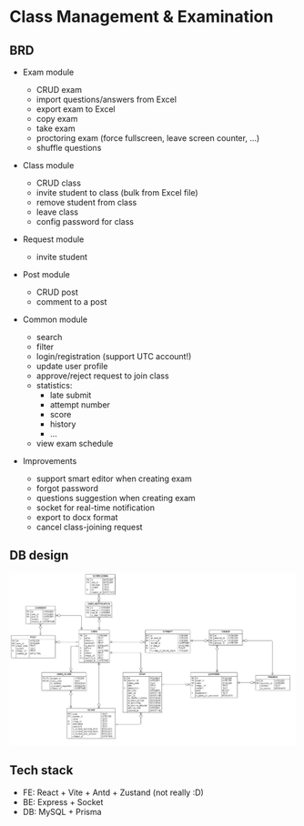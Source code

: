 # Class Management & Examination

## BRD
- Exam module
  - CRUD exam
  - import questions/answers from Excel
  - export exam to Excel
  - copy exam
  - take exam
  - proctoring exam (force fullscreen, leave screen counter, ...)
  - shuffle questions

- Class module
  - CRUD class
  - invite student to class (bulk from Excel file)
  - remove student from class
  - leave class
  - config password for class

- Request module
  - invite student

- Post module
  - CRUD post
  - comment to a post

- Common module
  - search
  - filter
  - login/registration (support UTC account!)
  - update user profile
  - approve/reject request to join class
  - statistics:
      - late submit
      - attempt number
      - score
      - history
      - ...
  - view exam schedule

- Improvements
  - support smart editor when creating exam
  - forgot password
  - questions suggestion when creating exam
  - socket for real-time notification
  - export to docx format
  - cancel class-joining request

## DB design
![erd](./ERD.png)

## Tech stack
- FE: React + Vite + Antd + Zustand (not really :D)
- BE: Express + Socket
- DB: MySQL + Prisma